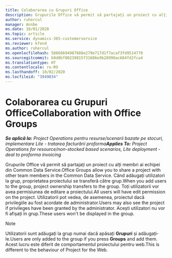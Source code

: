 ```yaml
---
title: Colaborarea cu Grupuri Office
description: Grupurile Office vă permit să partajați un proiect cu alți membri ai echipei din interiorul Common Data Service.
author: ruhercul
manager: Annbe
ms.date: 10/01/2020
ms.topic: article
ms.service: dynamics-365-customerservice
ms.reviewer: kfend
ms.author: ruhercul
ms.openlocfilehash: 58868694987688e279e717d1f7acaf3fd9514770
ms.sourcegitcommit: b9d8bf00239815f31686e9b28998ac684fd2fca4
ms.translationtype: HT
ms.contentlocale: ro-RO
ms.lasthandoff: 10/02/2020
ms.locfileid: "3949034"
---
```

# <a name="collaboration-with-office-groups"></a><span data-ttu-id="2593e-103">Colaborarea cu Grupuri Office</span><span class="sxs-lookup"><span data-stu-id="2593e-103">Collaboration with Office Groups</span></span>

<span data-ttu-id="2593e-104">_**Se aplică la:** Project Operations pentru resurse/scenarii bazate pe stocuri, implementare Lite - tratarea facturării proforma_</span><span class="sxs-lookup"><span data-stu-id="2593e-104">_**Applies To:** Project Operations for resource/non-stocked based scenarios, Lite deployment - deal to proforma invoicing_</span></span>

<span data-ttu-id="2593e-105">Grupurile Office vă permit să partajați un proiect cu alți membri ai echipei din Common Data Service.</span><span class="sxs-lookup"><span data-stu-id="2593e-105">Office Groups allow you to share a project with other team members in the Common Data Service.</span></span> <span data-ttu-id="2593e-106">Când adăugați utilizatori la grup, proprietatea proiectului se transferă către grup.</span><span class="sxs-lookup"><span data-stu-id="2593e-106">When you add users to the group, project ownership transfers to the group.</span></span> <span data-ttu-id="2593e-107">Toți utilizatorii vor avea permisiunea de editare a proiectului.</span><span class="sxs-lookup"><span data-stu-id="2593e-107">All users will have edit permission on the project.</span></span> <span data-ttu-id="2593e-108">Utilizatorii pot vedea, de asemenea, proiectul dacă privilegiile au fost acordate de administrator.</span><span class="sxs-lookup"><span data-stu-id="2593e-108">Users may also see the project if privileges have been granted by the administrator.</span></span> <span data-ttu-id="2593e-109">Acești utilizatori nu vor fi afișați în grup.</span><span class="sxs-lookup"><span data-stu-id="2593e-109">These users won't be displayed in the group.</span></span>

> [!NOTE] 
> <span data-ttu-id="2593e-110">Utilizatorii sunt adăugați la grup numai dacă apăsați **Grupuri** și adăugați-le.</span><span class="sxs-lookup"><span data-stu-id="2593e-110">Users are only added to the group if you press **Groups** and add them.</span></span> <span data-ttu-id="2593e-111">Acest lucru este diferit de comportamentul proiectului pentru web.</span><span class="sxs-lookup"><span data-stu-id="2593e-111">This is different to the behaviour of Project for the Web.</span></span> 

